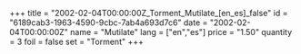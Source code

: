 +++
title = "2002-02-04T00:00:00Z_Torment_Mutilate_[en_es]_false"
id = "6189cab3-1963-4590-9cbc-7ab4a693d7c6"
date = "2002-02-04T00:00:00Z"
name = "Mutilate"
lang = ["en","es"]
price = "1.50"
quantity = 3
foil = false
set = "Torment"
+++
